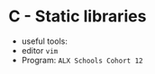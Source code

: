 # C - Static libraries

* useful tools:
* editor ``` vim ```
* Program: ``` ALX Schools Cohort 12 ```
